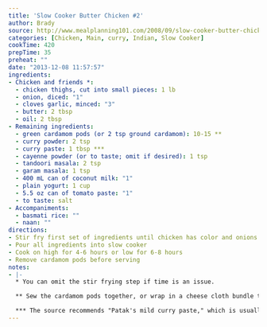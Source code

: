 ```yaml
---
title: 'Slow Cooker Butter Chicken #2'
author: Brady
source: http://www.mealplanning101.com/2008/09/slow-cooker-butter-chicken.html
categories: [Chicken, Main, curry, Indian, Slow Cooker]
cookTime: 420
prepTime: 35
preheat: ""
date: "2013-12-08 11:57:57"
ingredients:
- Chicken and friends *:
  - chicken thighs, cut into small pieces: 1 lb
  - onion, diced: "1"
  - cloves garlic, minced: "3"
  - butter: 2 tbsp
  - oil: 2 tbsp
- Remaining ingredients:
  - green cardamom pods (or 2 tsp ground cardamom): 10-15 **
  - curry powder: 2 tsp
  - curry paste: 1 tbsp ***
  - cayenne powder (or to taste; omit if desired): 1 tsp
  - tandoori masala: 2 tsp
  - garam masala: 1 tsp
  - 400 mL can of coconut milk: "1"
  - plain yogurt: 1 cup
  - 5.5 oz can of tomato paste: "1"
  - to taste: salt
- Accompaniments:
  - basmati rice: ""
  - naan: ""
directions:
- Stir fry first set of ingredients until chicken has color and onions are translucent
- Pour all ingredients into slow cooker
- Cook on high for 4-6 hours or low for 6-8 hours
- Remove cardamom pods before serving
notes:
- |-
  * You can omit the stir frying step if time is an issue.

  ** Sew the cardamom pods together, or wrap in a cheese cloth bundle to make removal easier. Could also put them in a tea bag or infuser. Or, just use the ground stuff instead.

  *** The source recommends "Patak's mild curry paste," which is usually available at Superstore/Loblaws alongside the other Indian foods. You want an Indian curry paste, not a Thai one.
---
```


